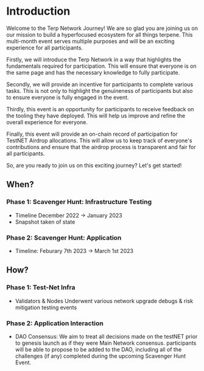 # Introduction
Welcome to the Terp Network Journey! We are so glad you are joining us on our mission to build a hyperfocused ecosystem for all things terpene. This multi-month event serves multiple purposes and will be an exciting experience for all participants.

Firstly, we will introduce the Terp Network in a way that highlights the fundamentals required for participation. This will ensure that everyone is on the same page and has the necessary knowledge to fully participate.

Secondly, we will provide an incentive for participants to complete various tasks. This is not only to highlight the genuineness of participants but also to ensure everyone is fully engaged in the event.

Thirdly, this event is an opportunity for participants to receive feedback on the tooling they have deployed. This will help us improve and refine the overall experience for everyone.

Finally, this event will provide an on-chain record of participation for TestNET Airdrop allocations. This will allow us to keep track of everyone's contributions and ensure that the airdrop process is transparent and fair for all participants.

So, are you ready to join us on this exciting journey? Let's get started!
## When?
### Phase 1: Scavenger Hunt: Infrastructure Testing 
- Timeline December 2022 -> January 2023
- Snapshot taken of state 
### Phase 2: Scavenger Hunt: Application 
- Timeline: Feburary 7th 2023 -> March 1st  2023 
## How?
### Phase 1: Test-Net Infra
- Validators & Nodes Underwent various network upgrade debugs & risk mitigation testing events
### Phase 2: Application Interaction
- DAO Consensus: We aim to treat all decisions made on the testNET prior to genesis launch as if they were Main Network consensus. participants will be able to propose to be added to the DAO, including all of the challenges (if any) completed during the upcoming Scavenger Hunt Event. 